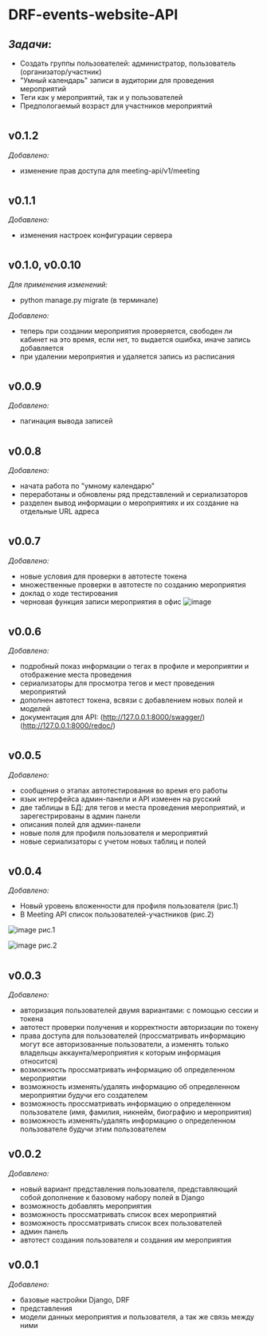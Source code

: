 # DRF-events-website-API

## *Задачи*:
 - Создать группы пользователей: администратор, пользователь (организатор/участник)
 - "Умный календарь" записи в аудитории для проведения мероприятий
 - Теги как у мероприятий, так и у пользователей
 - Предпологаемый возраст для участников мероприятий

#
## **v0.1.2**

*Добавлено:*
- изменение прав доступа для meeting-api/v1/meeting

#
## **v0.1.1**

*Добавлено:*
- изменения настроек конфигурации сервера

#
## **v0.1.0**, **v0.0.10**

*Для применения изменений:*
- python manage.py migrate (в терминале)

*Добавлено:*
- теперь при создании мероприятия проверяется, свободен ли кабинет на это время, если нет, то выдается ошибка, иначе запись добавляется
- при удалении мероприятия и удаляется запись из расписания

#
## **v0.0.9**

*Добавлено:*
- пагинация вывода записей

#
## **v0.0.8**

*Добавлено:*
- начата работа по "умному календарю"
- переработаны и обновлены ряд представлений и сериализаторов
- разделен вывод информации о мероприятиях и их создание на отдельные URL адреса

#
## **v0.0.7**

*Добавлено:*
- новые условия для проверки в автотесте токена
- множественные проверки в автотесте по созданию мероприятия
- доклад о ходе тестирования
- черновая функция записи мероприятия в офис
  ![image](https://github.com/GlazovDaniil/DRF-events-website-API/assets/78955311/86e46eb8-1bba-45f5-8862-6d5808f30bcf)


#
## **v0.0.6**

*Добавлено:*
- подробный показ информации о тегах в профиле и мероприятии и отображение места проведения
- сериализаторы для просмотра тегов и мест проведения мероприятий
- дополнен автотест токена, всвязи с добавлением новых полей и моделей
- документация для API:
(http://127.0.0.1:8000/swagger/)
(http://127.0.0.1:8000/redoc/)

#
## **v0.0.5**

*Добавлено:*
- сообщения о этапах автотестирования во время его работы
- язык интерфейса админ-панели и API изменен на русский
- две таблицы в БД: для тегов и места проведения мероприятий, и зарегестрированы в админ панели
- описания полей для админ-панели
- новые поля для профиля пользователя и мероприятий
- новые сериализаторы с учетом новых таблиц и полей

#
## **v0.0.4**

*Добавлено:*
- Новый уровень вложенности для профиля пользователя (рис.1)
- В Meeting API список пользователей-участников (рис.2)
  
![image](https://github.com/GlazovDaniil/DRF-events-website-API/assets/78955311/a55e004a-1af1-4fb5-95d4-0ba0fe805897)
рис.1

![image](https://github.com/GlazovDaniil/DRF-events-website-API/assets/78955311/463fe999-4ae3-46a6-a805-b0edafd28e94)
рис.2

#
## **v0.0.3**

*Добавлено:*
- авторизация пользователей двумя вариантами: с помощью сессии и токена
- автотест проверки получения и корректности авторизации по токену
- права доступа для пользователей (проссматривать информацию могут все авторизованные пользователи, а изменять только владельцы аккаунта/мероприятия к которым информация относится)
- возможность проссматривать информацию об определенном мероприятии
- возможность изменять/удалять информацию об определенном мероприятии будучи его создателем
- возможность проссматривать информацию о определенном пользователе (имя, фамилия, никнейм, биографию и мероприятия)
- возможность изменять/удалять информацию о определенном пользователе будучи этим пользователем

## **v0.0.2**

*Добавлено:*
- новый вариант представления пользователя, представляющий собой дополнение к базовому набору полей в Django
- возможность добавлять мероприятия
- возможность проссматривать список всех мероприятий
- возможность проссматривать список всех пользователей
- админ панель
- автотест создания пользователя и создания им мероприятия

## **v0.0.1**

*Добавлено:*
- базовые настройки Django, DRF
- представления
- модели данных мероприятия и пользователя, а так же связь между ними
